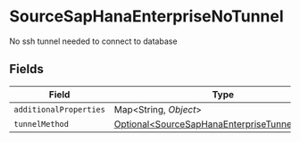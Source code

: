 # SourceSapHanaEnterpriseNoTunnel

No ssh tunnel needed to connect to database


## Fields

| Field                                                                                                        | Type                                                                                                         | Required                                                                                                     | Description                                                                                                  |
| ------------------------------------------------------------------------------------------------------------ | ------------------------------------------------------------------------------------------------------------ | ------------------------------------------------------------------------------------------------------------ | ------------------------------------------------------------------------------------------------------------ |
| `additionalProperties`                                                                                       | Map\<String, *Object*>                                                                                       | :heavy_minus_sign:                                                                                           | N/A                                                                                                          |
| `tunnelMethod`                                                                                               | [Optional\<SourceSapHanaEnterpriseTunnelMethod>](../../models/shared/SourceSapHanaEnterpriseTunnelMethod.md) | :heavy_minus_sign:                                                                                           | N/A                                                                                                          |